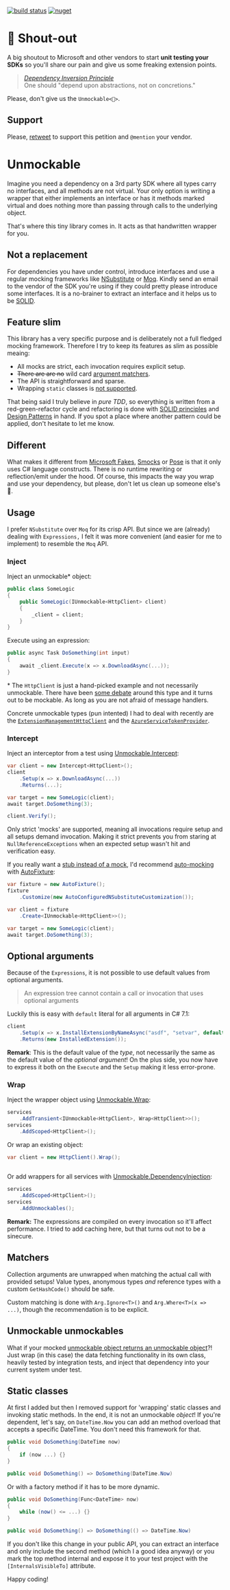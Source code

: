[![build status](https://ci.appveyor.com/api/projects/status/layshtg2fh5fu5fu/branch/master?svg=true)](https://ci.appveyor.com/project/riezebosch/unmockable/branch/master)
[![nuget](https://img.shields.io/nuget/v/Unmockable.svg)](https://www.nuget.org/packages/Unmockable/)

# 📢 Shout-out

A big shoutout to Microsoft and other vendors to start **unit testing your SDKs** so you'll share our pain and give us some freaking extension points.

> [_Dependency Inversion Principle_](http://butunclebob.com/ArticleS.UncleBob.PrinciplesOfOod)  
> One should "depend upon abstractions, not on concretions."

Please, don't give us the `Unmockable<🖕>`.

## Support

Please, [retweet](https://twitter.com/MRiezebosch/status/1103973591782166528) to support this petition and `@mention` your vendor.

# Unmockable

Imagine you need a dependency on a 3rd party SDK where all types carry no interfaces, and all methods are not virtual.
Your only option is writing a wrapper that either implements an interface or has it methods marked virtual and does nothing 
more than passing through calls to the underlying object.

That's where this tiny library comes in. It acts as that handwritten wrapper for you.

## Not a replacement

For dependencies you have under control, introduce interfaces and use a regular mocking frameworks like [NSubstitute](https://nsubstitute.github.io/) or [Moq](https://github.com/moq/moq). 
Kindly send an email to the vendor of the SDK you're using if they could pretty please introduce some interfaces. It is a no-brainer
to extract an interface and it helps us to be [SOLID](https://en.wikipedia.org/wiki/SOLID).

## Feature slim

This library has a very specific purpose and is deliberately not a full fledged mocking framework. Therefore 
I try to keep its features as slim as possible meaing:

-   All mocks are strict, each invocation requires explicit setup.
-   <s>There are are no</s> wild card [argument matchers](#Matchers).
-   The API is straightforward and sparse.
-   Wrapping `static` classes is [not supported](#Statics).

That being said I truly believe in _pure TDD_, so everything is written from a
red-green-refactor cycle and refactoring is done with [SOLID principles](http://butunclebob.com/ArticleS.UncleBob.PrinciplesOfOod) 
and [Design Patterns](https://dofactory.com/net/design-patterns) in hand.
If you spot a place where another pattern could be applied, don't hesitate to let me know.

## Different

What makes it different from [Microsoft Fakes](https://docs.microsoft.com/en-us/visualstudio/test/isolating-code-under-test-with-microsoft-fakes), [Smocks](https://www.nuget.org/packages/Smocks/) or
 [Pose](https://github.com/tonerdo/pose) is that it only uses C# language constructs. There is no runtime rewriting or reflection/emit under the hood. Of course, this impacts the way you wrap and use
your dependency, but please, don't let us clean up someone else's 💩.

## Usage

I prefer `NSubstitute` over `Moq` for its crisp API. But since we are (already) dealing
with `Expressions,` I felt it was more convenient (and easier for me to implement) to resemble the `Moq` API.  

### Inject

Inject an unmockable\* object:

```c#
public class SomeLogic
{
    public SomeLogic(IUnmockable<HttpClient> client)
    {
        _client = client;
    }
}
```

Execute using an expression:

```c#
public async Task DoSomething(int input)
{
    await _client.Execute(x => x.DownloadAsync(...));
}
```

\* The `HttpClient` is just a hand-picked example and not necessarily unmockable. There have been [some debate](https://github.com/aspnet/HttpClientFactory/issues/67)
around this type and it turns out to be mockable. As long as you are not afraid of message handlers. 

Concrete unmockable types (pun intented) I had to deal with recently are the [`ExtensionManagementHttpClient`](https://docs.microsoft.com/en-us/dotnet/api/microsoft.visualstudio.services.extensionmanagement.webapi.extensionmanagementhttpclient) 
and the [`AzureServiceTokenProvider`](https://github.com/Azure/azure-sdk-for-net/blob/master/src/SdkCommon/AppAuthentication/Azure.Services.AppAuthentication/AzureServiceTokenProvider.cs).

### Intercept

Inject an interceptor from a test using [Unmockable.Intercept](https://www.nuget.org/packages/Unmockable.Intercept/):

```c#
var client = new Intercept<HttpClient>();
client
    .Setup(x => x.DownloadAsync(...))
    .Returns(...);

var target = new SomeLogic(client);
await target.DoSomething(3);

client.Verify();
```

Only strict 'mocks' are supported, meaning all invocations require setup and all setups demand invocation. 
Making it strict prevents you from staring at `NullReferenceExceptions` when an expected setup wasn't hit
and verification easy.

If you really want a [stub instead of a mock](https://martinfowler.com/articles/mocksArentStubs.html),
I'd recommend [auto-mocking](https://github.com/AutoFixture/AutoFixture/wiki/Cheat-Sheet#auto-mocking-with-moq) with [AutoFixture](https://github.com/AutoFixture/AutoFixture):

```c#
var fixture = new AutoFixture();
fixture
    .Customize(new AutoConfiguredNSubstituteCustomization());

var client = fixture
    .Create<IUnmockable<HttpClient>>();

var target = new SomeLogic(client);
await target.DoSomething(3);
```

## Optional arguments

Because of the `Expressions`, it is not possible to use default values from optional arguments.

> An expression tree cannot contain a call or invocation that uses optional arguments

Luckily this is easy with `default` literal for all arguments in C# 7.1:

```c#
client
    .Setup(x => x.InstallExtensionByNameAsync("asdf", "setvar", default, default, default))
    .Returns(new InstalledExtension());
```

**Remark**: This is the default value of the _type_, not necessarily the same as the default value of the _optional argument_!
On the plus side, you now have to express it both on the `Execute` and the `Setup` making it less error-prone. 

### Wrap

Inject the wrapper object using [Unmockable.Wrap](https://www.nuget.org/packages/Unmockable.Wrap/):

```c#
services
    .AddTransient<IUnmockable<HttpClient>, Wrap<HttpClient>>();
services
    .AddScoped<HttpClient>();
```

Or wrap an existing object:

```c#
var client = new HttpClient().Wrap();
    
```

Or add wrappers for all services with [Unmockable.DependencyInjection](https://www.nuget.org/packages/Unmockable.DependencyInjection/):

```c#
services
    .AddScoped<HttpClient>();
services
    .AddUnmockables();
```

**Remark:** The expressions are compiled on every invocation so it'll affect performance. 
I tried to add caching here, but that turns out not to be a sinecure.

## Matchers

Collection arguments are unwrapped when matching the actual call with provided setups! Value types, anonymous types _and_ reference types with a custom `GetHashCode()` should be safe.

Custom matching is done with `Arg.Ignore<T>()` and `Arg.Where<T>(x => ...)`, though the recommendation
 is to be explicit. 

## Unmockable unmockables

What if your mocked [unmockable object returns an unmockable object](https://docs.microsoft.com/en-us/azure/cosmos-db/tutorial-develop-table-dotnet#create-a-table)?!
Just wrap (in this case) the data fetching functionality in its own class, heavily tested by integration tests, and inject
that dependency into your current system under test.

## Static classes

At first I added but then I removed support for 'wrapping' static classes and invoking static methods.
In the end, it is not an unmockable _object_! If you're dependent, let's say, on `DateTime.Now` you can add an method overload
that accepts a specific DateTime. You don't need this framework for that.

```c#
public void DoSomething(DateTime now)
{
    if (now ...) {}
}

public void DoSomething() => DoSomething(DateTime.Now)
```

Or with a factory method if it has to be more dynamic.

```c#
public void DoSomething(Func<DateTime> now)
{
    while (now() <= ...) {}
}

public void DoSomething() => DoSomething(() => DateTime.Now)
```

If you don't like this change in your public API, you can extract an interface and only
include the second method (which I a good idea anyway) or you mark the top method internal and
expose it to your test project with the `[InternalsVisibleTo]` attribute.


Happy coding!
